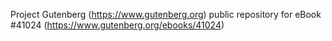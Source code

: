 Project Gutenberg (https://www.gutenberg.org) public repository for eBook #41024 (https://www.gutenberg.org/ebooks/41024)
